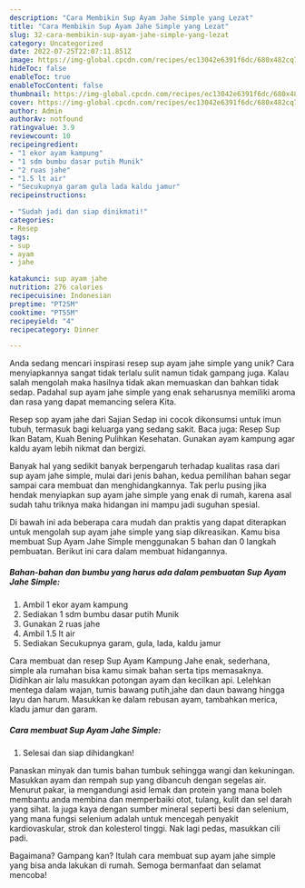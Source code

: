 ```yaml
---
description: "Cara Membikin Sup Ayam Jahe Simple yang Lezat"
title: "Cara Membikin Sup Ayam Jahe Simple yang Lezat"
slug: 32-cara-membikin-sup-ayam-jahe-simple-yang-lezat
category: Uncategorized
date: 2022-07-25T22:07:11.851Z
image: https://img-global.cpcdn.com/recipes/ec13042e6391f6dc/680x482cq70/sup-ayam-jahe-simple-foto-resep-utama.jpg
hideToc: false
enableToc: true
enableTocContent: false
thumbnail: https://img-global.cpcdn.com/recipes/ec13042e6391f6dc/680x482cq70/sup-ayam-jahe-simple-foto-resep-utama.jpg
cover: https://img-global.cpcdn.com/recipes/ec13042e6391f6dc/680x482cq70/sup-ayam-jahe-simple-foto-resep-utama.jpg
author: Admin
authorAv: notfound
ratingvalue: 3.9
reviewcount: 10
recipeingredient:
- "1 ekor ayam kampung"
- "1 sdm bumbu dasar putih Munik"
- "2 ruas jahe"
- "1.5 lt air"
- "Secukupnya garam gula lada kaldu jamur"
recipeinstructions:

- "Sudah jadi dan siap dinikmati!"
categories:
- Resep
tags:
- sup
- ayam
- jahe

katakunci: sup ayam jahe 
nutrition: 276 calories
recipecuisine: Indonesian
preptime: "PT25M"
cooktime: "PT55M"
recipeyield: "4"
recipecategory: Dinner

---
```





Anda sedang mencari inspirasi resep sup ayam jahe simple yang unik? Cara menyiapkannya sangat tidak terlalu sulit namun tidak gampang juga. Kalau salah mengolah maka hasilnya tidak akan memuaskan dan bahkan tidak sedap. Padahal sup ayam jahe simple yang enak seharusnya memiliki aroma dan rasa yang dapat memancing selera Kita.





Resep sop ayam jahe dari Sajian Sedap ini cocok dikonsumsi untuk imun tubuh, termasuk bagi keluarga yang sedang sakit. Baca juga: Resep Sup Ikan Batam, Kuah Bening Pulihkan Kesehatan. Gunakan ayam kampung agar kaldu ayam lebih nikmat dan bergizi.

Banyak hal yang sedikit banyak berpengaruh terhadap kualitas rasa dari sup ayam jahe simple, mulai dari jenis bahan, kedua pemilihan bahan segar sampai cara membuat dan menghidangkannya. Tak perlu pusing jika hendak menyiapkan sup ayam jahe simple yang enak di rumah, karena asal sudah tahu triknya maka hidangan ini mampu jadi suguhan spesial.






Di bawah ini ada beberapa cara mudah dan praktis yang dapat diterapkan untuk mengolah sup ayam jahe simple yang siap dikreasikan. Kamu bisa membuat Sup Ayam Jahe Simple menggunakan 5 bahan dan 0 langkah pembuatan. Berikut ini cara dalam membuat hidangannya.

<!--inarticleads1-->

##### Bahan-bahan dan bumbu yang harus ada dalam pembuatan Sup Ayam Jahe Simple:

1. Ambil 1 ekor ayam kampung
1. Sediakan 1 sdm bumbu dasar putih Munik
1. Gunakan 2 ruas jahe
1. Ambil 1.5 lt air
1. Sediakan Secukupnya garam, gula, lada, kaldu jamur


Cara membuat dan resep Sup Ayam Kampung Jahe enak, sederhana, simple ala rumahan bisa kamu simak bahan serta tips memasaknya. Didihkan air lalu masukkan potongan ayam dan kecilkan api. Lelehkan mentega dalam wajan, tumis bawang putih,jahe dan daun bawang hingga layu dan harum. Masukkan ke dalam rebusan ayam, tambahkan merica, kladu jamur dan garam. 

<!--inarticleads2-->

##### Cara membuat Sup Ayam Jahe Simple:


1. Selesai dan siap dihidangkan!

Panaskan minyak dan tumis bahan tumbuk sehingga wangi dan kekuningan. Masukkan ayam dan rempah sup yang dibancuh dengan segelas air. Menurut pakar, ia mengandungi asid lemak dan protein yang mana boleh membantu anda membina dan memperbaiki otot, tulang, kulit dan sel darah yang sihat. Ia juga kaya dengan sumber mineral seperti besi dan selenium, yang mana fungsi selenium adalah untuk mencegah penyakit kardiovaskular, strok dan kolesterol tinggi. Nak lagi pedas, masukkan cili padi. 

Bagaimana? Gampang kan? Itulah cara membuat sup ayam jahe simple yang bisa anda lakukan di rumah. Semoga bermanfaat dan selamat mencoba!
